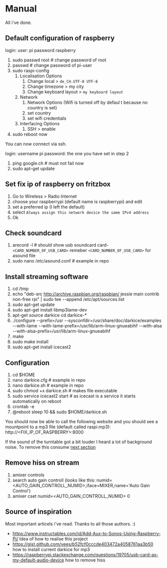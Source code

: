 # Manual

All i've done.

## Default configuration of raspberry

login: 
user: pi
password raspberry

1. sudo passwd root # change password of root
1. passwd # change password of pi-user
1. sudo raspi-config
   1. Localisation Options
      1. Change local > `de_CH.UTF-8 UTF-8`
      1. Change timezone > my city
      1. Change keyboard layout > `my keyboard layout`
   1. Network
      1. Network Options (Wifi is turned off by defaul  t because no country is set)
      1. set country
      1. set wifi credentials
   1. Interfacing Options
      1. SSH > enable
1. sudo reboot now

You can now connect via ssh. 

login:
username pi 
password: the one you have set in step 2

1. ping google.ch # must not fail now
1. sudo apt-get update

## Set fix ip of raspberry on fritzbox

1. Go to Wireless > Radio Internet
1. choose your raspberrypi (default name is raspberrypi) and edit
1. set a preferred ip (I left the default)
1. select `Always assign this network device the same IPv4 address`
1. Ok

## Check soundcard

1. arecord -l # should show usb soundcard card-`<CARD_NUMBER_OF_USB_CARD>` remeber `<CARD_NUMBER_OF_USB_CARD>` for asound file
1. sudo nano /etc/asound.conf # example in repo

## Install streaming software

1. cd /tmp
1. echo "deb-src http://archive.raspbian.org/raspbian/ jessie main contrib non-free rpi" | sudo tee --append /etc/apt/sources.list
1. sudo apt-get update
1. sudo apt-get install libmp3lame-dev
1. apt-get source darkice
cd darkice-*
1. ./configure  --prefix=/usr --sysconfdir=/usr/share/doc/darkice/examples --with-lame --with-lame-prefix=/usr/lib/arm-linux-gnueabihf --with-alsa --with-alsa-prefix=/usr/lib/arm-linux-gnueabihf
1. make
1. sudo make install
1. sudo apt-get install icecast2

## Configuration

1. cd $HOME
1. nano darkice.cfg # example in repo
1. nano darkice.sh # example in repo
1. sudo chmod +x darkice.sh # makes file executable
1. sudo service icecast2 start # as icecast is a service it starts automatically on reboot
1. crontab -e
1. @reboot sleep 10 && sudo $HOME/darkice.sh

You should now be able to call the following website and you should see a mountpoint to a mp3 file (default called raspi.mp3):
http://<FIX_IP_OF_RASPBERRY>:8000

If the sound of the turntable got a bit louder I heard a lot of background noise. To remove this consume [next section](#remove-hiss-on-stream)

## Remove hiss on stream

1. amixer controls 
1. search auto gain controll (looks like this: numid=<AUTO_GAIN_CONTROLL_NUMID>,iface=MIXER,name='Auto Gain Control')
1. amixer cset numid=<AUTO_GAIN_CONTROLL_NUMID> 0

## Source of inspiration

Most important articels i've read. Thanks to all those authors. :)

* https://www.instructables.com/id/Add-Aux-to-Sonos-Using-Raspberry-Pi/ Idea of how to realise this project
* https://gist.github.com/vees/b52fcf0cccde403472a4058761aa3b50 how to install current darkice for mp3
* https://raspberrypi.stackexchange.com/questions/19705/usb-card-as-my-default-audio-device how to remove hiss
